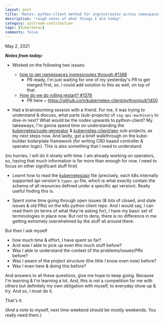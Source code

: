 ```yaml
---
layout: post
title: "Notes: python-client method for ingressroutes across namespaces, deployment rolling restart method, kubernetes/api brainstorming session #3"
description: "rough notes of what things I did today"
category: upstream-contribution
tags: [kubernetes]
comments: false
---
```


May 2, 2021

***Notes from today:***

- Worked on the following two issues:
    - [how to get namespaces ingressroutes through #1388](https://github.com/kubernetes-client/python/issues/1388)
        - PR ready, I'm just waiting for one of my yesterday's PR to get merged first, so, I could add solution to this as well, on top of that.
    - [How do we do rolling restart? #1378](https://github.com/kubernetes-client/python/issues/1378)
        - PR here ~ https://github.com/kubernetes-client/python/pull/1450

- Had a brainstorming session with a friend. For me, it was trying to understand & discuss, what parts (sub-projects) of `sig-api-machinary` to dive-in next? What would be the nodes upwards to python-client? My takeaways, I'm gonna spend time on understanding the [kubernetes/code-generator](https://github.com/kubernetes/code-generator/blob/master/OWNERS) & [kubernetes-client/gen](https://github.com/kubernetes-client/gen) sub-projects, as my next steps now. And lastly, got a brief walkthrough on the kube-builder boilerplate framework (for writing CRD based controller & operator logic). This is also something that I need to understand.

(no hurries, I will do it slowly with time. I am already working on operators, so, having that much information is far more than enough for now. I need to focus on other significant stuff first)

- Learnt how to read the [kubernetes/api](https://github.com/kubernetes/api) file (precisely, each k8s internally supported api version's `types.go` file, which is what exactly contain the schema of all resources defined under a specific api version). Really useful finding this is.  

- Spent some time going through open issues (& lots of closed, and stale issues & old PRs) on the k8s python client repo. And I would say, I can read them (in terms of what they're asking for), I have my basic set of terminologies in place now. But not to deny, there is no difference in me getting extremely overwhelmed by the stuff all around there. 

But then I ask myself
- how much time & effort, I have spent so far? 
- And was I able to pick up even this much stuff before? 
- Was I able to understand the context of the problems/issues/PRs before? 
- Was I aware of the project structure (the little I know even now) before?
- Was I even here & doing this before? 

And answers to all these questions, give me hope to keep going. Because I'm learning & I'm learning a lot. And, this is not a competition for me with others but definitely my own obligation with myself, to everyday show up & try. And so, I must do it.

That's it. 

(And a note to myself, next time weekend should be mostly weekends. You really need them.)
